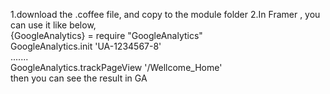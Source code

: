  1.download the .coffee file, and copy to the module folder
 2.In Framer , you can use it like below,   
   {GoogleAnalytics} = require "GoogleAnalytics"  
   GoogleAnalytics.init 'UA-1234567-8'  
  .......  
  GoogleAnalytics.trackPageView '/Wellcome_Home'  
  then you can see the result in GA  
